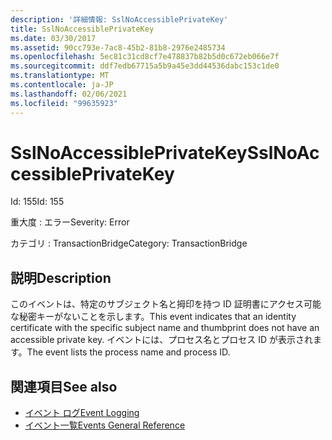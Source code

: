 ```yaml
---
description: '詳細情報: SslNoAccessiblePrivateKey'
title: SslNoAccessiblePrivateKey
ms.date: 03/30/2017
ms.assetid: 90cc793e-7ac8-45b2-81b8-2976e2485734
ms.openlocfilehash: 5ec81c31cd8cf7e478837b82b5d0c672eb066e7f
ms.sourcegitcommit: ddf7edb67715a5b9a45e3dd44536dabc153c1de0
ms.translationtype: MT
ms.contentlocale: ja-JP
ms.lasthandoff: 02/06/2021
ms.locfileid: "99635923"
---
```

# <a name="sslnoaccessibleprivatekey"></a><span data-ttu-id="822cd-103">SslNoAccessiblePrivateKey</span><span class="sxs-lookup"><span data-stu-id="822cd-103">SslNoAccessiblePrivateKey</span></span>

<span data-ttu-id="822cd-104">Id: 155</span><span class="sxs-lookup"><span data-stu-id="822cd-104">Id: 155</span></span>  
  
 <span data-ttu-id="822cd-105">重大度 : エラー</span><span class="sxs-lookup"><span data-stu-id="822cd-105">Severity: Error</span></span>  
  
 <span data-ttu-id="822cd-106">カテゴリ : TransactionBridge</span><span class="sxs-lookup"><span data-stu-id="822cd-106">Category: TransactionBridge</span></span>  
  
## <a name="description"></a><span data-ttu-id="822cd-107">説明</span><span class="sxs-lookup"><span data-stu-id="822cd-107">Description</span></span>  

 <span data-ttu-id="822cd-108">このイベントは、特定のサブジェクト名と拇印を持つ ID 証明書にアクセス可能な秘密キーがないことを示します。</span><span class="sxs-lookup"><span data-stu-id="822cd-108">This event indicates that an identity certificate with the specific subject name and thumbprint does not have an accessible private key.</span></span> <span data-ttu-id="822cd-109">イベントには、プロセス名とプロセス ID が表示されます。</span><span class="sxs-lookup"><span data-stu-id="822cd-109">The event lists the process name and process ID.</span></span>  
  
## <a name="see-also"></a><span data-ttu-id="822cd-110">関連項目</span><span class="sxs-lookup"><span data-stu-id="822cd-110">See also</span></span>

- [<span data-ttu-id="822cd-111">イベント ログ</span><span class="sxs-lookup"><span data-stu-id="822cd-111">Event Logging</span></span>](index.md)
- [<span data-ttu-id="822cd-112">イベント一覧</span><span class="sxs-lookup"><span data-stu-id="822cd-112">Events General Reference</span></span>](events-general-reference.md)
